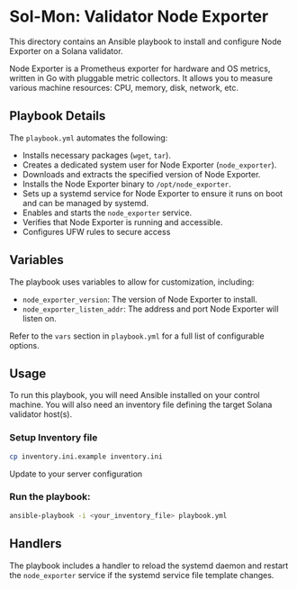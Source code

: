 # Sol-Mon: Validator Node Exporter

This directory contains an Ansible playbook to install and configure Node Exporter on a Solana validator.

Node Exporter is a Prometheus exporter for hardware and OS metrics, written in Go with pluggable metric collectors. It allows you to measure various machine resources: CPU, memory, disk, network, etc.

## Playbook Details

The `playbook.yml` automates the following:

*   Installs necessary packages (`wget`, `tar`).
*   Creates a dedicated system user for Node Exporter (`node_exporter`).
*   Downloads and extracts the specified version of Node Exporter.
*   Installs the Node Exporter binary to `/opt/node_exporter`.
*   Sets up a systemd service for Node Exporter to ensure it runs on boot and can be managed by systemd.
*   Enables and starts the `node_exporter` service.
*   Verifies that Node Exporter is running and accessible.
*   Configures UFW rules to secure access

## Variables

The playbook uses variables to allow for customization, including:

*   `node_exporter_version`: The version of Node Exporter to install.
*   `node_exporter_listen_addr`: The address and port Node Exporter will listen on.

Refer to the `vars` section in `playbook.yml` for a full list of configurable options.

## Usage

To run this playbook, you will need Ansible installed on your control machine. You will also need an inventory file defining the target Solana validator host(s).  

### Setup Inventory file
```bash
cp inventory.ini.example inventory.ini
```
Update to your server configuration


### Run the playbook:

```bash
ansible-playbook -i <your_inventory_file> playbook.yml
```

## Handlers

The playbook includes a handler to reload the systemd daemon and restart the `node_exporter` service if the systemd service file template changes. 